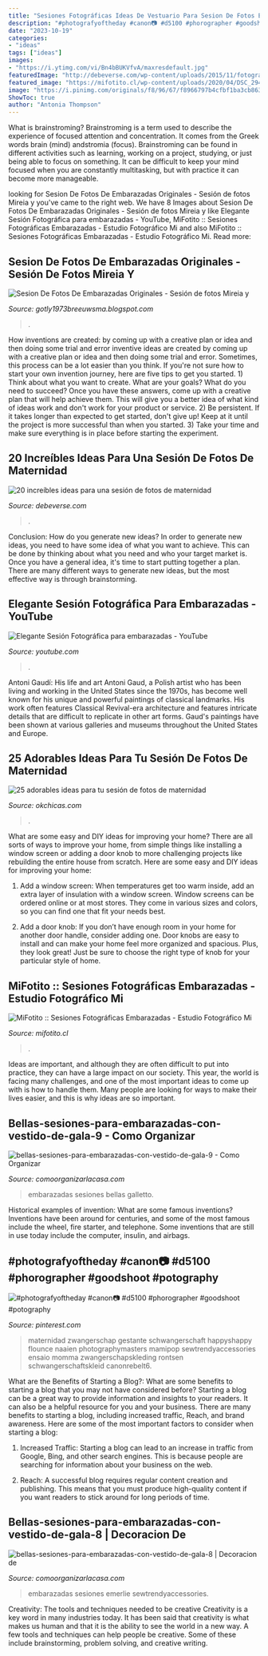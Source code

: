 ```yaml
---
title: "Sesiones Fotográficas Ideas De Vestuario Para Sesion De Fotos Embarazada : 20 Increíbles Ideas Para Una Sesión De Fotos De Maternidad"
description: "#photografyoftheday #canon📷 #d5100 #phorographer #goodshoot #potography"
date: "2023-10-19"
categories:
- "ideas"
tags: ["ideas"]
images:
- "https://i.ytimg.com/vi/Bn4bBUKVfvA/maxresdefault.jpg"
featuredImage: "http://debeverse.com/wp-content/uploads/2015/11/fotografías-de-embarazadas-7-730x484.jpg"
featured_image: "https://mifotito.cl/wp-content/uploads/2020/04/DSC_2949.jpg"
image: "https://i.pinimg.com/originals/f8/96/67/f8966797b4cfbf1ba3cb86316fc11461.jpg"
ShowToc: true
author: "Antonia Thompson"
---
```



What is brainstroming?
Brainstroming is a term used to describe the experience of focused attention and concentration. It comes from the Greek words brain (mind) andstromia (focus). Brainstroming can be found in different activities such as learning, working on a project, studying, or just being able to focus on something. It can be difficult to keep your mind focused when you are constantly multitasking, but with practice it can become more manageable.

	

		
looking for Sesion De Fotos De Embarazadas Originales - Sesión de fotos Mireia y you've came to the right web. We have 8 Images about Sesion De Fotos De Embarazadas Originales - Sesión de fotos Mireia y like Elegante Sesión Fotográfica para embarazadas - YouTube, MiFotito :: Sesiones Fotográficas Embarazadas - Estudio Fotográfico Mi and also MiFotito :: Sesiones Fotográficas Embarazadas - Estudio Fotográfico Mi. Read more:
		
    
## Sesion De Fotos De Embarazadas Originales - Sesión De Fotos Mireia Y

<img loading=lazy src="https://i.pinimg.com/736x/85/6b/3b/856b3b5550fabb777827aa48891056f2.jpg" onerror="this.onerror=null;this.src='https://tse2.mm.bing.net/th?id=OIP.V4fZ3iZQUPr8uTLa_61BsQHaJP&amp;pid=15.1';" alt="Sesion De Fotos De Embarazadas Originales - Sesión de fotos Mireia y">

_Source: gotly1973breeuwsma.blogspot.com_

>. 

	

How inventions are created: by coming up with a creative plan or idea and then doing some trial and error
inventive ideas are created by coming up with a creative plan or idea and then doing some trial and error. Sometimes, this process can be a lot easier than you think. If you're not sure how to start your own invention journey, here are five tips to get you started. 1) Think about what you want to create. What are your goals? What do you need to succeed? Once you have these answers, come up with a creative plan that will help achieve them. This will give you a better idea of what kind of ideas work and don't work for your product or service. 2) Be persistent. If it takes longer than expected to get started, don't give up! Keep at it until the project is more successful than when you started. 3) Take your time and make sure everything is in place before starting the experiment.

    
## 20 Increíbles Ideas Para Una Sesión De Fotos De Maternidad

<img loading=lazy src="http://debeverse.com/wp-content/uploads/2015/11/fotografías-de-embarazadas-7-730x484.jpg" onerror="this.onerror=null;this.src='https://tse2.mm.bing.net/th?id=OIP.9NXfD7xgyID1QLBmgHDBwwHaE6&amp;pid=15.1';" alt="20 increíbles ideas para una sesión de fotos de maternidad">

_Source: debeverse.com_

>. 

	

Conclusion: How do you generate new ideas?
In order to generate new ideas, you need to have some idea of what you want to achieve. This can be done by thinking about what you need and who your target market is. Once you have a general idea, it's time to start putting together a plan. There are many different ways to generate new ideas, but the most effective way is through brainstorming.

    
## Elegante Sesión Fotográfica Para Embarazadas - YouTube

<img loading=lazy src="https://i.ytimg.com/vi/Bn4bBUKVfvA/maxresdefault.jpg" onerror="this.onerror=null;this.src='https://tse1.mm.bing.net/th?id=OIP.DCZu12XamhL3FvLtABBOhgHaEK&amp;pid=15.1';" alt="Elegante Sesión Fotográfica para embarazadas - YouTube">

_Source: youtube.com_

>. 

	

Antoni Gaudí: His life and art
Antoni Gaud, a Polish artist who has been living and working in the United States since the 1970s, has become well known for his unique and powerful paintings of classical landmarks. His work often features Classical Revival-era architecture and features intricate details that are difficult to replicate in other art forms. Gaud's paintings have been shown at various galleries and museums throughout the United States and Europe.

    
## 25 Adorables Ideas Para Tu Sesión De Fotos De Maternidad

<img loading=lazy src="https://www.okchicas.com/wp-content/uploads/2015/11/fotografías-de-embarazadas-7.jpg" onerror="this.onerror=null;this.src='https://tse2.mm.bing.net/th?id=OIP.ZZykIo0Za1s8f7PnxhWz6AHaE6&amp;pid=15.1';" alt="25 adorables ideas para tu sesión de fotos de maternidad">

_Source: okchicas.com_

>. 

	

What are some easy and DIY ideas for improving your home?
There are all sorts of ways to improve your home, from simple things like installing a window screen or adding a door knob to more challenging projects like rebuilding the entire house from scratch. Here are some easy and DIY ideas for improving your home: 
1. Add a window screen: When temperatures get too warm inside, add an extra layer of insulation with a window screen. Window screens can be ordered online or at most stores. They come in various sizes and colors, so you can find one that fit your needs best.

2. Add a door knob: If you don’t have enough room in your home for another door handle, consider adding one. Door knobs are easy to install and can make your home feel more organized and spacious. Plus, they look great! Just be sure to choose the right type of knob for your particular style of home.

    
## MiFotito :: Sesiones Fotográficas Embarazadas - Estudio Fotográfico Mi

<img loading=lazy src="https://mifotito.cl/wp-content/uploads/2020/04/DSC_2949.jpg" onerror="this.onerror=null;this.src='https://tse1.mm.bing.net/th?id=OIP.XbIbOM2LtB_ogmwVUypV4AHaKX&amp;pid=15.1';" alt="MiFotito :: Sesiones Fotográficas Embarazadas - Estudio Fotográfico Mi">

_Source: mifotito.cl_

>. 

	

Ideas are important, and although they are often difficult to put into practice, they can have a large impact on our society. This year, the world is facing many challenges, and one of the most important ideas to come up with is how to handle them. Many people are looking for ways to make their lives easier, and this is why ideas are so important.

    
## Bellas-sesiones-para-embarazadas-con-vestido-de-gala-9 - Como Organizar

<img loading=lazy src="https://comoorganizarlacasa.com/wp-content/uploads/2016/10/Bellas-sesiones-para-embarazadas-con-vestido-de-gala-9.jpg" onerror="this.onerror=null;this.src='https://tse4.mm.bing.net/th?id=OIP.zT2VzEGeeoxofNxELyw9-AHaKH&amp;pid=15.1';" alt="bellas-sesiones-para-embarazadas-con-vestido-de-gala-9 - Como Organizar">

_Source: comoorganizarlacasa.com_

>embarazadas sesiones bellas galletto. 

	

Historical examples of invention: What are some famous inventions?
Inventions have been around for centuries, and some of the most famous include the wheel, fire starter, and telephone. Some inventions that are still in use today include the computer, insulin, and airbags.

    
## #photografyoftheday #canon📷 #d5100 #phorographer #goodshoot #potography

<img loading=lazy src="https://i.pinimg.com/originals/f8/96/67/f8966797b4cfbf1ba3cb86316fc11461.jpg" onerror="this.onerror=null;this.src='https://tse2.mm.bing.net/th?id=OIP.MUnzH9Z2U7V9Cm8lYuy2gAHaLH&amp;pid=15.1';" alt="#photografyoftheday #canon📷 #d5100 #phorographer #goodshoot #potography">

_Source: pinterest.com_

>maternidad zwangerschap gestante schwangerschaft happyshappy flounce naaien photographymasters mamipop sewtrendyaccessories ensaio momma zwangerschapskleding rontsen schwangerschaftskleid canonrebelt6. 

	

What are the Benefits of Starting a Blog?: What are some benefits to starting a blog that you may not have considered before?
Starting a blog can be a great way to provide information and insights to your readers. It can also be a helpful resource for you and your business. There are many benefits to starting a blog, including increased traffic, Reach, and brand awareness. Here are some of the most important factors to consider when starting a blog: 
1. Increased Traffic: Starting a blog can lead to an increase in traffic from Google, Bing, and other search engines. This is because people are searching for information about your business on the web. 

2. Reach: A successful blog requires regular content creation and publishing. This means that you must produce high-quality content if you want readers to stick around for long periods of time.

    
## Bellas-sesiones-para-embarazadas-con-vestido-de-gala-8 | Decoracion De

<img loading=lazy src="http://comoorganizarlacasa.com/wp-content/uploads/2016/10/Bellas-sesiones-para-embarazadas-con-vestido-de-gala-8.jpg" onerror="this.onerror=null;this.src='https://tse3.mm.bing.net/th?id=OIP.kQ-IfF4_1AIoVP8v1FK-tAHaFZ&amp;pid=15.1';" alt="bellas-sesiones-para-embarazadas-con-vestido-de-gala-8 | Decoracion de">

_Source: comoorganizarlacasa.com_

>embarazadas sesiones emerlie sewtrendyaccessories. 

	

Creativity: The tools and techniques needed to be creative
Creativity is a key word in many industries today. It has been said that creativity is what makes us human and that it is the ability to see the world in a new way. A few tools and techniques can help people be creative. Some of these include brainstorming, problem solving, and creative writing.

